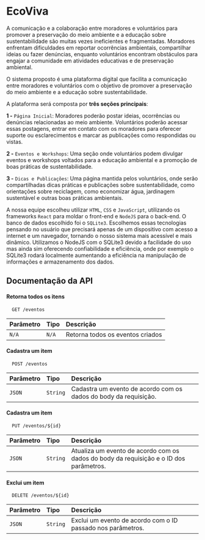 
# EcoViva

A comunicação e a colaboração entre moradores e voluntários para promover a preservação do meio ambiente e a educação sobre sustentabilidade são muitas vezes ineficientes e fragmentadas. Moradores enfrentam dificuldades em reportar ocorrências ambientais, compartilhar ideias ou fazer denúncias, enquanto voluntários encontram obstáculos para engajar a comunidade em atividades educativas e de preservação ambiental.

O sistema proposto é uma plataforma digital que facilita a comunicação entre moradores e voluntários com o objetivo de promover a preservação do meio ambiente e a educação sobre sustentabilidade.

A plataforma será composta por **três seções principais**:

**1 -** `Página Inicial`: Moradores poderão postar ideias, ocorrências ou denúncias relacionadas ao meio ambiente. Voluntários poderão acessar essas postagens, entrar em contato com os moradores para oferecer suporte ou esclarecimentos e marcar as publicações como respondidas ou vistas.

**2 -** `Eventos e Workshops`: Uma seção onde voluntários podem divulgar eventos e workshops voltados para a educação ambiental e a promoção de boas práticas de sustentabilidade.

**3 -** `Dicas e Publicações`: Uma página mantida pelos voluntários, onde serão compartilhadas dicas práticas e publicações sobre sustentabilidade, como orientações sobre reciclagem, como economizar água, jardinagem sustentável e outras boas práticas ambientais. 

A nossa equipe escolheu utilizar `HTML`, `CSS` e `JavaScript`, utilizando os frameworks `React` para moldar o front-end e `NodeJS` para o back-end. O banco de dados escolhido foi o `SQLite3`. Escolhemos essas tecnologias pensando no usuário que precisará apenas de um dispositivo com acesso a internet e um navegador, tornando o nosso sistema mais acessível e mais dinâmico. Utilizamos o NodeJS com o SQLite3 devido a facilidade do uso mas ainda sim oferecendo confiabilidade e eficiência, onde por exemplo o SQLite3 rodará localmente aumentando a eficiência na manipulação de informações e armazenamento dos dados.



## Documentação da API

#### Retorna todos os itens

```http
  GET /eventos
```

| Parâmetro   | Tipo       | Descrição                           |
| :---------- | :--------- | :---------------------------------- |
| `N/A` | `N/A` | Retorna todos os eventos criados |

#### Cadastra um item

```http
  POST /eventos
```

| Parâmetro   | Tipo       | Descrição                                   |
| :---------- | :--------- | :------------------------------------------ |
| `JSON`      | `String` | Cadastra um evento de acordo com os dados do body da requisição. |

#### Cadastra um item

```http
  PUT /eventos/${id}
```

| Parâmetro   | Tipo       | Descrição                                   |
| :---------- | :--------- | :------------------------------------------ |
| `JSON`      | `String` | Atualiza um evento de acordo com os dados do body da requisição e o ID dos parâmetros. |

#### Exclui um item

```http
  DELETE /eventos/${id}
```

| Parâmetro   | Tipo       | Descrição                                   |
| :---------- | :--------- | :------------------------------------------ |
| `JSON`      | `String` | Exclui um evento de acordo com o ID passado nos parâmetros. |

